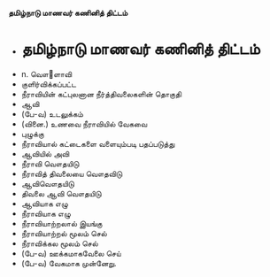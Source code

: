 **தமிழ்நாடு மாணவர் கணினித் திட்டம்**
- # தமிழ்நாடு மாணவர் கணினித் திட்டம்
- n. வௌ஢ளாவி
- குளிர்விக்கப்பட்ட
- நீராவியின் கட்புலனான நீர்த்திவலைகளின் தொகுதி
- ஆவி
- (பே-வ) உடலுக்கம்
- (வினை.) உணவை நீராவியில் வேகவை
- புழுக்கு
- நீராவியால் கட்டைகளை வளையும்படி பதப்படுத்து
- ஆவியில் அவி
- நீராவி வௌதயிடு
- நீராவித் திவலையை வௌதவிடு
- ஆவிவௌதயிடு
- திவலை ஆவி வௌதயிடு
- ஆவியாக எழு
- நீராவியாக எழு
- நீராவியாற்றலால் இயங்கு
- நீராவியாற்றல் மூலம் செல்
- நீராவிக்கல மூலம் செல்
- (பே-வ) ஊக்கமாகவேலை செய்
- (பே-வ) வேகமாக முன்னேறு.


